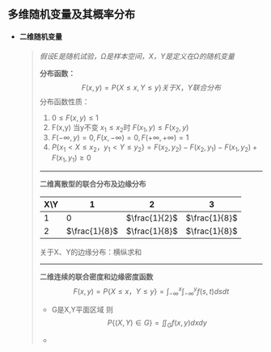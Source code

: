 ## 多维随机变量及其概率分布

- #### **二维随机变量**

  > *假设E是随机试验，$\Omega$是样本空间，X，Y是定义在$\Omega$的随机变量*
  >
  > **分布函数：**
  > $$
  > F(x,y) = P\{X\le x,Y\le y\}  关于X，Y联合分布
  > $$
  > 分布函数性质：
  >
  > 1. $0\le F(x,y) \le 1$
  > 2. F(x,y) 当y不变  $x_1\le x_2$时 $F(x_1,y)\le F(x_2,y)$
  > 3. $F(-\infty,y)=0,F(x,-\infty)=0,F(+\infty,+\infty)=1$
  > 4. $P\{x_1<X\le x_2，y_1<Y\le y_2\} =F(x_2,y_2)-F(x_2,y_1)-F(x_1,y_2)+F(x_1,y_1) \ge 0$
  >
  > ---
  >
  > **二维离散型的联合分布及边缘分布**
  >
  > | X\Y  | 1             | 2             | 3             |
  > | ---- | ------------- | ------------- | ------------- |
  > | 1    | 0             | $\frac{1}{2}$ | $\frac{1}{8}$ |
  > | 2    | $\frac{1}{8}$ | $\frac{1}{8}$ | $\frac{1}{8}$ |
  >
  > 关于X、Y的边缘分布：横纵求和
  >
  > ---
  >
  > **二维连续的联合密度和边缘密度函数**
  > $$
  > F(x,y) =P\{X\le x，Y\le y\} = \int_{-\infty}^x \int_{-\infty}^yf(s,t)dsdt
  > $$
  >
  > - G是X,Y平面区域 则
  >   $$
  >   P\{(X,Y) \in G\} = \iint_Gf(x,y)dxdy
  >   $$
  >
  > - 



